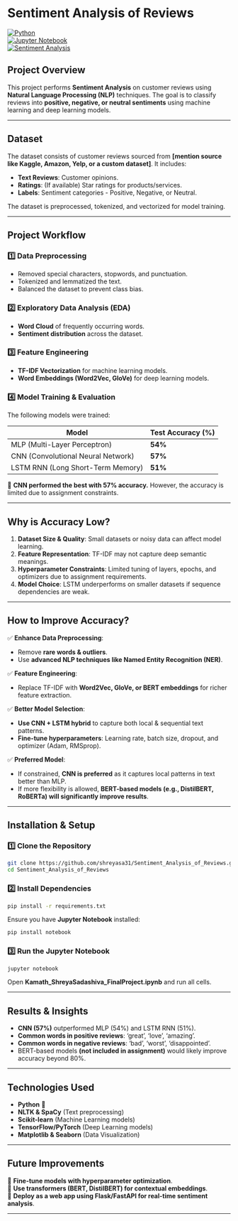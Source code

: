 # **Sentiment Analysis of Reviews**
[![Python](https://img.shields.io/badge/Python-3.x-blue.svg)](https://www.python.org/)  
[![Jupyter Notebook](https://img.shields.io/badge/Jupyter-Notebook-orange.svg)](https://jupyter.org/)  
[![Sentiment Analysis](https://img.shields.io/badge/Sentiment-Analysis-green.svg)](https://github.com/shreyasa31/Sentiment_Analysis_of_Reviews)

## **Project Overview**  
This project performs **Sentiment Analysis** on customer reviews using **Natural Language Processing (NLP)** techniques. The goal is to classify reviews into **positive, negative, or neutral sentiments** using machine learning and deep learning models.

---

## **Dataset**
The dataset consists of customer reviews sourced from **[mention source like Kaggle, Amazon, Yelp, or a custom dataset]**. It includes:
- **Text Reviews**: Customer opinions.
- **Ratings**: (If available) Star ratings for products/services.
- **Labels**: Sentiment categories - Positive, Negative, or Neutral.

The dataset is preprocessed, tokenized, and vectorized for model training.

---

## **Project Workflow**
### 1️⃣ **Data Preprocessing**
- Removed special characters, stopwords, and punctuation.
- Tokenized and lemmatized the text.
- Balanced the dataset to prevent class bias.

### 2️⃣ **Exploratory Data Analysis (EDA)**
- **Word Cloud** of frequently occurring words.
- **Sentiment distribution** across the dataset.

### 3️⃣ **Feature Engineering**
- **TF-IDF Vectorization** for machine learning models.
- **Word Embeddings (Word2Vec, GloVe)** for deep learning models.

### 4️⃣ **Model Training & Evaluation**
The following models were trained:

| **Model** | **Test Accuracy (%)** |
|-----------|----------------------|
| MLP (Multi-Layer Perceptron) | **54%** |
| CNN (Convolutional Neural Network) | **57%** |
| LSTM RNN (Long Short-Term Memory) | **51%** |

📌 **CNN performed the best with 57% accuracy.** However, the accuracy is limited due to assignment constraints.

---

## **Why is Accuracy Low?**
1. **Dataset Size & Quality**: Small datasets or noisy data can affect model learning.
2. **Feature Representation**: TF-IDF may not capture deep semantic meanings.
3. **Hyperparameter Constraints**: Limited tuning of layers, epochs, and optimizers due to assignment requirements.
4. **Model Choice**: LSTM underperforms on smaller datasets if sequence dependencies are weak.

---

## **How to Improve Accuracy?**
✅ **Enhance Data Preprocessing**:
- Remove **rare words & outliers**.
- Use **advanced NLP techniques like Named Entity Recognition (NER)**.

✅ **Feature Engineering**:
- Replace TF-IDF with **Word2Vec, GloVe, or BERT embeddings** for richer feature extraction.

✅ **Better Model Selection**:
- **Use CNN + LSTM hybrid** to capture both local & sequential text patterns.
- **Fine-tune hyperparameters**: Learning rate, batch size, dropout, and optimizer (Adam, RMSprop).

✅ **Preferred Model**:
- If constrained, **CNN is preferred** as it captures local patterns in text better than MLP.
- If more flexibility is allowed, **BERT-based models (e.g., DistilBERT, RoBERTa) will significantly improve results**.

---

## **Installation & Setup**
### **1️⃣ Clone the Repository**
```bash
git clone https://github.com/shreyasa31/Sentiment_Analysis_of_Reviews.git
cd Sentiment_Analysis_of_Reviews
```

### **2️⃣ Install Dependencies**
```bash
pip install -r requirements.txt
```
Ensure you have **Jupyter Notebook** installed:
```bash
pip install notebook
```

### **3️⃣ Run the Jupyter Notebook**
```bash
jupyter notebook
```
Open **Kamath_ShreyaSadashiva_FinalProject.ipynb** and run all cells.

---

## **Results & Insights**
- **CNN (57%)** outperformed MLP (54%) and LSTM RNN (51%).
- **Common words in positive reviews**: ‘great’, ‘love’, ‘amazing’.
- **Common words in negative reviews**: ‘bad’, ‘worst’, ‘disappointed’.
- BERT-based models **(not included in assignment)** would likely improve accuracy beyond 80%.

---

## **Technologies Used**
- **Python** 🐍
- **NLTK & SpaCy** (Text preprocessing)
- **Scikit-learn** (Machine Learning models)
- **TensorFlow/PyTorch** (Deep Learning models)
- **Matplotlib & Seaborn** (Data Visualization)

---

## **Future Improvements**
🚀 **Fine-tune models with hyperparameter optimization**.  
🚀 **Use transformers (BERT, DistilBERT) for contextual embeddings**.  
🚀 **Deploy as a web app using Flask/FastAPI for real-time sentiment analysis**.  

---
